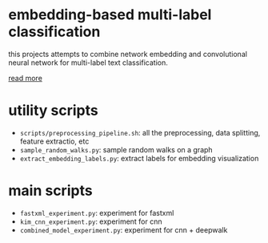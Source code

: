 # embedding-based multi-label classification

this projects attempts to combine network embedding and convolutional neural network for multi-label text classification.

[read more](https://github.com/xiaohan2012/network_embedding/blob/master/project-slides.pdf)

# utility scripts

- `scripts/preprocessing_pipeline.sh`: all the preprocessing, data splitting, feature extractio, etc
- `sample_random_walks.py`: sample random walks on a graph
- `extract_embedding_labels.py`: extract labels for embedding visualization

# main scripts

- `fastxml_experiment.py`: experiment for fastxml
- `kim_cnn_experiment.py`: experiment for cnn
- `combined_model_experiment.py`: experiment for cnn + deepwalk